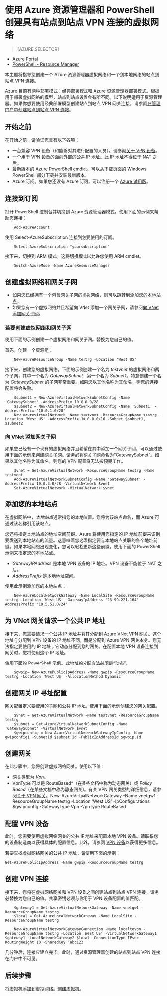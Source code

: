 <properties
   pageTitle="使用 Azure 资源管理器和 PowerShell 创建具有站点到站点 VPN 连接的虚拟网络 | Windows Azure"
   description="使用 Azure 资源管理器和 PowerShell 创建从虚拟网络到本地位置的站点到站点 VPN 连接"
   services="vpn-gateway"
   documentationCenter="na"
   authors="cherylmc"
   manager="carolz"
   editor=""
   tags="azure-resource-manager"/>

<tags
   ms.service="vpn-gateway"
   ms.date="07/28/2015"
   wacn.date="10/08/2015"/>

# 使用 Azure 资源管理器和 PowerShell 创建具有站点到站点 VPN 连接的虚拟网络

> [AZURE.SELECTOR]
- [Azure Portal](/documentation/articles/vpn-gateway-site-to-site-create)
- [PowerShell - Resource Manager](/documentation/articles/vpn-gateway-create-site-to-site-rm-powershell)


本主题将指导您创建一个 Azure 资源管理器虚拟网络和一个到本地网络的站点到站点 VPN 连接。

Azure 目前有两种部署模式：经典部署模式和 Azure 资源管理器部署模式。根据用于部署虚拟网络的模型，站点到站点设置会有所不同。以下说明适用于资源管理器。如果你想要使用经典部署模型创建站点到站点 VPN 网关连接，请参阅[在管理门户中创建站点到站点 VPN 连接](/documentation/articles/vpn-gateway-site-to-site-created)。


## 开始之前

在开始之前，请验证您具有以下各项：

- 一台兼容 VPN 设备（和能够对其进行配置的人员）。请参阅[关于 VPN 设备](/documentation/articles/vpn-gateway-about-vpn-devices)。
- 一个用于 VPN 设备的面向外部的公共 IP 地址。此 IP 地址不得位于 NAT 之后。
- 最新版本的 Azure PowerShell cmdlet。可以从[下载页面](http://azure.microsoft.com/downloads/)的 Windows PowerShell 部分下载并安装最新版本。 
- Azure 订阅。如果您还没有 Azure 订阅，可以注册一个 [Azure 试用版](http://www.windowsazure.cn/pricing/1rmb-trial/)。
	

## 连接到订阅 


打开 PowerShell 控制台并切换到 Azure 资源管理器模式。使用下面的示例来帮助您连接：

		Add-AzureAccount

使用 Select-AzureSubscription 连接到您要使用的订阅。

		Select-AzureSubscription "yoursubscription"

接下来，切换到 ARM 模式。这将切换模式以允许您使用 ARM cmdlet。

		Switch-AzureMode -Name AzureResourceManager


## 创建虚拟网络和网关子网

- 如果您已经拥有一个包含网关子网的虚拟网络，则可以跳转到[添加您的本地站点](#add-your-local-site)。 
- 如果您有一个虚拟网络并且希望向 VNet 添加一个网关子网，请参阅[向 VNet 添加网关子网](#gatewaysubnet)。

### 若要创建虚拟网络和网关子网

使用下面的示例创建一个虚拟网络和网关子网。替换为您自己的值。

首先，创建一个资源组：

	
		New-AzureResourceGroup -Name testrg -Location 'West US'

接下来，创建您的虚拟网络。下面的示例创建一个名为 *testvnet* 的虚拟网络和两个子网，其中一个名为 *GatewaySubnet*，另一个名为 *Subnet1*。特意创建一个名为 *GatewaySubnet* 的子网非常重要。如果您以其他名称为其命名，则您的连接配置将会失败。

		$subnet1 = New-AzureVirtualNetworkSubnetConfig -Name 'GatewaySubnet' -AddressPrefix 10.0.0.0/28
		$subnet2 = New-AzureVirtualNetworkSubnetConfig -Name 'Subnet1' -AddressPrefix '10.0.1.0/28'
		New-AzurevirtualNetwork -Name testvnet -ResourceGroupName testrg -Location 'West US' -AddressPrefix 10.0.0.0/16 -Subnet $subnet1, $subnet2


### <a name="gatewaysubnet"></a>向 VNet 添加网关子网

如果您已经有一个现有的虚拟网络并且希望在其中添加一个网关子网，可以通过使用下面的示例来创建网关子网。请务必将网关子网命名为“GatewaySubnet”。如果以其他名称为其命名，则您的 VPN 配置将无法按预期工作。


	
		$vnet = Get-AzureVirtualNetwork -ResourceGroupName testrg -Name testvnet
		Add-AzureVirtualNetworkSubnetConfig -Name 'GatewaySubnet' -AddressPrefix 10.0.3.0/28 -VirtualNetwork $vnet
		Set-AzureVirtualNetwork -VirtualNetwork $vnet

## 添加您的本地站点

在虚拟网络中，*本地站点*通常指您的本地位置。您将为该站点命名，而 Azure 可通过该名称引用该站点。

您还将指定本地站点的地址空间前缀。Azure 将使用您指定的 IP 地址前缀来识别要发送到本地站点的流量。这意味着您必须指定要与本地站点关联的各个地址前缀。如果本地网络出现变化，您可以轻松更新这些前缀。使用下面的 PowerShell 示例来指定您的本地站点。

	
- *GatewayIPAddress* 是本地 VPN 设备的 IP 地址。VPN 设备不能位于 NAT 之后。 
- *AddressPrefix* 是本地地址空间。

使用此示例添加您的本地站点：

		New-AzureLocalNetworkGateway -Name LocalSite -ResourceGroupName testrg -Location 'West US' -GatewayIpAddress '23.99.221.164' -AddressPrefix '10.5.51.0/24'

## 为 VNet 网关请求一个公共 IP 地址

接下来，您需要请求一个公共 IP 地址并将其分配到 Azure VNet VPN 网关。这个地址与分配到 VPN 设备的 IP 地址不同，而是分配到 Azure VPN 网关本身。您无法指定要使用的 IP 地址；它动态分配到您的网关。在配置本地 VPN 设备连接到网关时，您将使用这个 IP 地址。

使用下面的 PowerShell 示例。此地址的分配方法必须是“动态”。

		$gwpip= New-AzurePublicIpAddress -Name gwpip -ResourceGroupName testrg -Location 'West US' -AllocationMethod Dynamic

## 创建网关 IP 寻址配置

网关配置定义要使用的子网和公共 IP 地址。使用下面的示例创建您的网关配置。


		$vnet = Get-AzureVirtualNetwork -Name testvnet -ResourceGroupName testrg
		$subnet = Get-AzureVirtualNetworkSubnetConfig -Name 'GatewaySubnet' -VirtualNetwork $vnet
		$gwipconfig = New-AzureVirtualNetworkGatewayIpConfig -Name gwipconfig1 -SubnetId $subnet.Id -PublicIpAddressId $gwpip.Id 


## 创建网关

在此步骤中，您将创建虚拟网络网关。使用以下值：

- 网关类型为 *Vpn*。
- VpnType 可以是 RouteBased*（在某些文档中称为动态网关）或 *Policy Based*（在某些文档中称为静态网关）。有关 VPN 网关类型的详细信息，请参阅[关于 VPN 网关](vpn-gateway-about-vpngateways.md)。New-AzureVirtualNetworkGateway -Name vnetgw1 -ResourceGroupName testrg -Location 'West US' -IpConfigurations $gwipconfig -GatewayType Vpn -VpnType RouteBased

## 配置 VPN 设备

此时，您需要使用虚拟网络网关的公共 IP 地址来配置本地 VPN 设备。请联系您的设备制造商以获得具体的配置信息。此外，请参阅 [VPN 设备](http://go.microsoft.com/fwlink/p/?linkid=615099)以获得更多信息。

若要查找虚拟网络网关的公共 IP 地址，请使用下面的示例：

	Get-AzurePublicIpAddress -Name gwpip -ResourceGroupName testrg

## 创建 VPN 连接

接下来，您将在虚拟网络网关和 VPN 设备之间创建站点到站点 VPN 连接。请务必替换为您自己的值。共享密钥必须与你用于 VPN 设备配置的值匹配。

		$gateway1 = Get-AzureVirtualNetworkGateway -Name vnetgw1 -ResourceGroupName testrg
		$local = Get-AzureLocalNetworkGateway -Name LocalSite -ResourceGroupName testrg

		New-AzureVirtualNetworkGatewayConnection -Name localtovon -ResourceGroupName testrg -Location 'West US' -VirtualNetworkGateway1 $gateway1 -LocalNetworkGateway2 $local -ConnectionType IPsec -RoutingWeight 10 -SharedKey 'abc123'

几分钟后，连接应建立完毕。此时，通过资源管理器创建的站点到站点 VPN 连接在门户中不可见。


## 后续步骤

将虚拟机添加到虚拟网络。[创建虚拟机](/documentation/articles/virtual-machines-windows-tutorial)。

<!---HONumber=71-->
